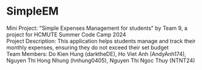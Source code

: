 # SimpleEM
Mini Project: "Simple Expenses Management for students" by Team 9, a project for HCMUTE Summer Code Camp 2024<br>
Project Description: This application helps students manage and track their monthly expenses, ensuring they do not exceed their set budget<br>
Team Members: Do Kien Hung (darktheDE), Ho Viet Anh (AndyAnh174), Nguyen Thi Hong Nhung (hnhung0405), Nguyen Thi Ngoc Thuy (NTNT24)<br>
